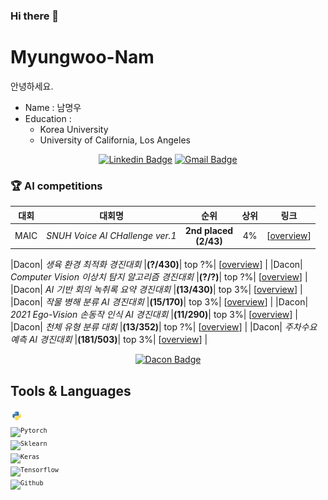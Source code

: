 ### Hi there 👋

# Myungwoo-Nam


안녕하세요.

- Name : 남명우
- Education : 
   - Korea University
   - University of California, Los Angeles


<div align=center>
   
   [![Linkedin Badge](https://img.shields.io/badge/-LinkedIn-blue?style=flat-square&logo=Linkedin&logoColor=white&link=https://www.linkedin.com/in/myungwoo-nam-6523a5157/)](https://www.linkedin.com/in/myungwoo-nam-6523a5157/) 
[![Gmail Badge](https://img.shields.io/badge/Gmail-d14836?style=flat-square&logo=Gmail&logoColor=white&link=mailto:affjljoo3581@gmail.com)](mailto:myungwoo0221@gmail.com)
</div>



### 🏆 AI competitions

  |대회|대회명|순위|상위|링크|
  |:---:|:------:|:----:|:----:|:----:|
  |MAIC|*SNUH Voice AI CHallenge ver.1*|**2nd placed<br>(2/43)**|4%| [[overview](https://maic.or.kr/competitions/10/infomation)] |
  
  |Dacon|  *생육 환경 최적화 경진대회* |**(?/430)**| top ?%| [[overview](https://dacon.io/competitions/official/235897/overview/description)] |
  |Dacon|  *Computer Vision 이상치 탐지 알고리즘 경진대회* |**(?/?)**| top ?%| [[overview](https://dacon.io/competitions/official/235894/overview/description)] |
  |Dacon|  *AI 기반 회의 녹취록 요약 경진대회* |**(13/430)**| top 3%| [[overview](https://dacon.io/competitions/official/235813/overview/description)] |
  |Dacon|  *작물 병해 분류 AI 경진대회* |**(15/170)**| top 3%| [[overview](https://dacon.io/competitions/official/235842/overview/description)] |
  |Dacon|  *2021 Ego-Vision 손동작 인식 AI 경진대회* |**(11/290)**| top 3%| [[overview](https://dacon.io/competitions/official/235805/overview/description)] |
  |Dacon|  *천체 유형 분류 대회* |**(13/352)**| top ?%| [[overview](https://dacon.io/competitions/official/235573/overview/description)] |
  |Dacon|  *주차수요 예측 AI 경진대회* |**(181/503)**| top 3%| [[overview](https://dacon.io/competitions/official/235745/overview/description)] |

  
  

<div align=center>

   [![Dacon Badge](https://img.shields.io/badge/-Dacon-blue?style=flat-square&logo=dacon&logoColor=white&link=https://dacon.io/myprofile/230684/competition/)](https://dacon.io/myprofile/230684/competition/)

</div>


## Tools & Languages
<code><img title="Python" height="20" src="https://raw.githubusercontent.com/github/explore/80688e429a7d4ef2fca1e82350fe8e3517d3494d/topics/python/python.png">
<code><img title="Pytorch" height="20" src="https://user-images.githubusercontent.com/41610472/166423517-70eeb6b7-522d-42cb-8588-0df9f9277e18.png"></code>
<code><img title="Sklearn" height="20" src="https://user-images.githubusercontent.com/41610472/166423579-d4a2d7db-63f5-444e-8a69-92992f1b0aa2.png"></code>
<code><img title="Keras" height="20" src="https://user-images.githubusercontent.com/41610472/166423739-5f3c7a8c-e99e-42cc-94b4-4e9e3d3e7657.png"></code>
<code><img title="Tensorflow" height="20" src="https://user-images.githubusercontent.com/41610472/166423785-7cf78608-ba49-4b36-9167-7726da0ba86c.png"></code>
<code><img title="Github" height="20" src="https://user-images.githubusercontent.com/41610472/166423952-0ffecc44-a432-48b2-adb6-32ce14999153.png"></code>
   

